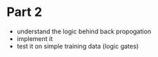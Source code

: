 # Part 2
- understand the logic behind back propogation
- implement it
- test it on simple training data (logic gates)
